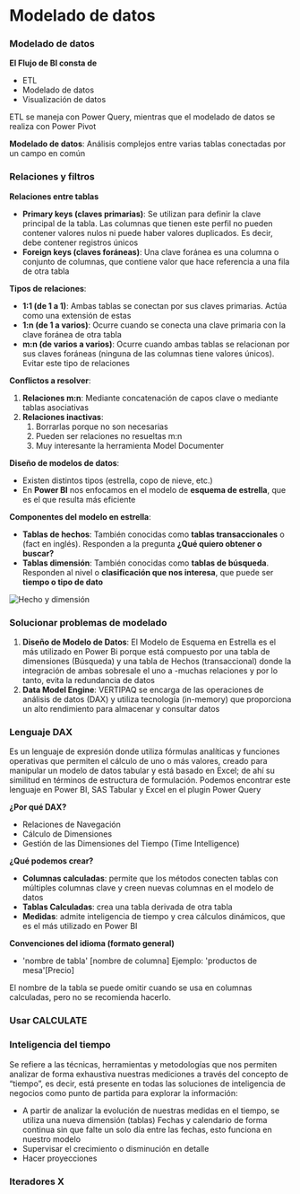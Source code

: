 # Modelado de datos

### Modelado de datos

**El Flujo de BI consta de**

* ETL
* Modelado de datos
* Visualización de datos

ETL se maneja con Power Query, mientras que el modelado de datos se realiza con Power Pivot

**Modelado de datos**: Análisis complejos entre varias tablas conectadas por un campo en común

### Relaciones y filtros

**Relaciones entre tablas**

* **Primary keys (claves primarias)**: Se utilizan para definir la clave principal de la tabla. Las columnas que tienen este perfil no pueden contener valores nulos ni puede haber valores duplicados. Es decir, debe contener registros únicos
* **Foreign keys (claves foráneas)**: Una clave foránea es una columna o conjunto de columnas, que contiene valor que hace referencia a una fila de otra tabla

**Tipos de relaciones**:

* **1:1 (de 1 a 1)**: Ambas tablas se conectan por sus claves primarias. Actúa como una extensión de estas
* **1:n (de 1 a varios)**: Ocurre cuando se conecta una clave primaria con la clave foránea de otra tabla
* **m:n (de varios a varios)**: Ocurre cuando ambas tablas se relacionan por sus claves foráneas (ninguna de las columnas tiene valores únicos). Evitar este tipo de relaciones

**Conflictos a resolver**:

1. **Relaciones m:n**: Mediante concatenación de capos clave o mediante tablas asociativas
2. **Relaciones inactivas**:&#x20;
   1. Borrarlas porque no son necesarias&#x20;
   2. Pueden ser relaciones no resueltas m:n&#x20;
   3. Muy interesante la herramienta Model Documenter

**Diseño de modelos de datos**:

* Existen distintos tipos (estrella, copo de nieve, etc.)
* En **Power BI** nos enfocamos en el modelo de **esquema de estrella**, que es el que resulta más eficiente

**Componentes del modelo en estrella**:

* **Tablas de hechos**: También conocidas como **tablas transaccionales** o (fact en inglés). Responden a la pregunta **¿Qué quiero obtener o buscar?**
* **Tablas dimensión**: También conocidas como **tablas de búsqueda**. Responden al nivel o **clasificación que nos interesa**, que puede ser **tiempo o tipo de dato**

![Hecho y dimensión](https://i.imgur.com/gTFNcvu.png)

### Solucionar problemas de modelado

1. **Diseño de Modelo de Datos**: El Modelo de Esquema en Estrella es el más utilizado en Power Bi porque está compuesto por una tabla de dimensiones (Búsqueda) y una tabla de Hechos (transaccional) donde la integración de ambas sobresale el uno a -muchas relaciones y por lo tanto, evita la redundancia de datos
2. **Data Model Engine**: VERTIPAQ se encarga de las operaciones de análisis de datos (DAX) y utiliza tecnología (in-memory) que proporciona un alto rendimiento para almacenar y consultar datos

### Lenguaje DAX

Es un lenguaje de expresión donde utiliza fórmulas analíticas y funciones operativas que permiten el cálculo de uno o más valores, creado para manipular un modelo de datos tabular y está basado en Excel; de ahí su similitud en términos de estructura de formulación. Podemos encontrar este lenguaje en Power BI, SAS Tabular y Excel en el plugin Power Query

**¿Por qué DAX?**

* Relaciones de Navegación
* Cálculo de Dimensiones
* Gestión de las Dimensiones del Tiempo (Time Intelligence)

**¿Qué podemos crear?**

* **Columnas calculadas**: permite que los métodos conecten tablas con múltiples columnas clave y creen nuevas columnas en el modelo de datos
* **Tablas Calculadas**: crea una tabla derivada de otra tabla
* **Medidas**: admite inteligencia de tiempo y crea cálculos dinámicos, que es el más utilizado en Power BI

**Convenciones del idioma (formato general)**

* 'nombre de tabla' \[nombre de columna] Ejemplo: 'productos de mesa'\[Precio]

El nombre de la tabla se puede omitir cuando se usa en columnas calculadas, pero no se recomienda hacerlo.

### Usar CALCULATE

### Inteligencia del tiempo

Se refiere a las técnicas, herramientas y metodologías que nos permiten analizar de forma exhaustiva nuestras mediciones a través del concepto de “tiempo”, es decir, está presente en todas las soluciones de inteligencia de negocios como punto de partida para explorar la información:

* A partir de analizar la evolución de nuestras medidas en el tiempo, se utiliza una nueva dimensión (tablas) Fechas y calendario de forma continua sin que falte un solo día entre las fechas, esto funciona en nuestro modelo
* Supervisar el crecimiento o disminución en detalle
* Hacer proyecciones

### Iteradores X
